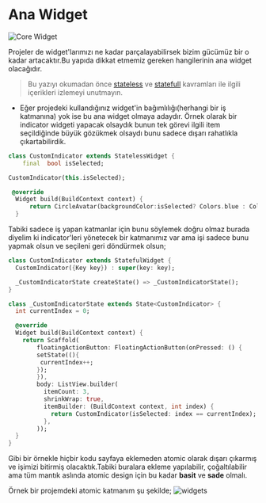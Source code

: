 # Ana Widget

![Core Widget](../../image/drawio/core-widgets.png)

Projeler de widget'larımızı ne kadar parçalayabilirsek bizim gücümüz bir o kadar artacaktır.Bu yapıda dikkat etmemiz gereken hangilerinin ana widget olacağıdır.

> Bu yazıyı okumadan önce [stateless](https://www.youtube.com/watch?v=ZkP7QgLaZcY) ve [statefull](https://www.youtube.com/watch?v=6baZbJiIuiQ) kavramları ile ilgili içerikleri izlemeyi unutmayın.

- Eğer projedeki kullandığınız widget'in bağımlılığı(herhangi bir iş katmanına) yok ise bu ana widget olmaya adaydır.
  Örnek olarak bir indicator widgeti yapacak olsaydık bunun tek görevi ilgili item seçildiğinde büyük gözükmek olsaydı bunu sadece dışarı rahatlıkla çıkartabilirdik.

```dart
class CustomIndicator extends StatelessWidget {
    final  bool isSelected;

CustomIndicator(this.isSelected);

 @override
  Widget build(BuildContext context) {
      return CircleAvatar(backgroundColor:isSelected? Colors.blue : Colors.white)
  }
```

Tabiki sadece iş yapan katmanlar için bunu söylemek doğru olmaz burada diyelim ki indicator'leri yönetecek bir katmanımız var ama işi sadece bunu yapmak olsun ve seçileni geri döndürmek olsun;

```dart
class CustomIndicator extends StatefulWidget {
  CustomIndicator({Key key}) : super(key: key);

  _CustomIndicatorState createState() => _CustomIndicatorState();
}

class _CustomIndicatorState extends State<CustomIndicator> {
  int currentIndex = 0;

  @override
  Widget build(BuildContext context) {
    return Scaffold(
        floatingActionButton: FloatingActionButton(onPressed: () {
        setState((){
         currentIndex++;
        });
        }),
        body: ListView.builder(
          itemCount: 3,
          shrinkWrap: true,
          itemBuilder: (BuildContext context, int index) {
            return CustomIndicator(isSelected: index == currentIndex);
          },
        ));
  }
}
```

Gibi bir örnekle hiçbir kodu sayfaya eklemeden atomic olarak dışarı çıkarmış ve işimizi bitirmiş olacaktık.Tabiki buralara ekleme yapılabilir, çoğaltılabilir ama tüm mantık aslında atomic design için bu kadar **basit** ve **sade** olmalı.

Örnek bir projemdeki atomic katmanım şu şekilde;
![widgets](../../image/core/widgets.png)
